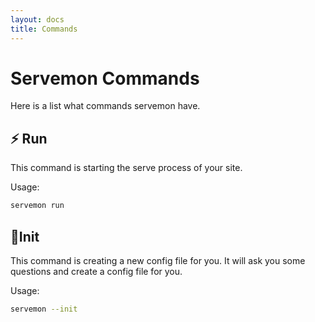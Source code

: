 ```yaml
---
layout: docs
title: Commands
---
```


# Servemon Commands

Here is a list what commands servemon have.

## ⚡️ Run

This command is starting the serve process of your site.

Usage:

```bash
servemon run
```

## 🔨Init

This command is creating a new config file for you. It will ask you some questions and create a config file for you.

Usage:

```bash
servemon --init
```
